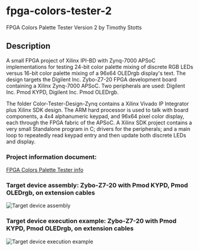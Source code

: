 # fpga-colors-tester-2

FPGA Colors Palette Tester Version 2
by Timothy Stotts


## Description
A small FPGA project of Xilinx IPI-BD with Zynq-7000 APSoC implementations for testing
24-bit color palette mixing of discrete RGB LEDs versus 16-bit color palette mixing of
a 96x64 OLEDrgb display's text.
The design targets the Digilent Inc. Zybo-Z7-20 FPGA development board containing a
Xilinx Zynq-7000 APSoC.
Two peripherals are used: Digilent Inc. Pmod KYPD, Digilent Inc. Pmod OLEDrgb.

The folder Color-Tester-Design-Zynq contains a Xilinx Vivado IP Integrator plus
Xilinx SDK design. The ARM hard processor is used to talk with board components,
a 4x4 alphanumeric keypad,
and 96x64 pixel color display, each through the FPGA fabric of the APSoC.
A Xilinx SDK project contains a very small Standalone program in C; drivers
for the peripherals; and a main loop to repeatedly read keypad entry and then update both
discrete LEDs and display.


### Project information document:

[FPGA Colors Palette Tester info](https://github.com/timothystotts/fpga-colors-tester-2/blob/master/Colors%20Palette%20Tester%20-%20Zynq.pdf)

### Target device assembly: Zybo-Z7-20 with Pmod KYPD, Pmod OLEDrgb, on extension cables
![Target device assembly](https://github.com/timothystotts/fpga-colors-tester-2/blob/master/Color-Tester-Design-Documents/img_color-palette-tester-zynq-assembled-20200902_130951746.jpg)

### Target device execution example: Zybo-Z7-20 with Pmod KYPD, Pmod OLEDrgb, on extension cables
![Target device execution example](https://github.com/timothystotts/fpga-colors-tester-2/blob/master/Color-Tester-Design-Documents/img_color-palette-tester-zynq-executing-a-20200902_130933775.jpg)
